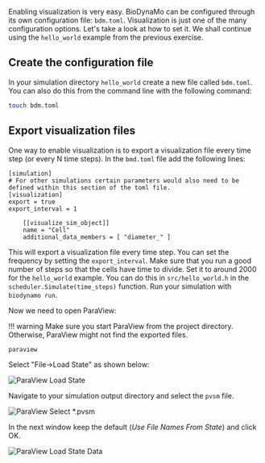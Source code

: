 Enabling visualization is very easy. BioDynaMo can be configured through its own
configuration file: `bdm.toml`. Visualization is just one of the many configuration
options. Let's take a look at how to set it. We shall continue using the `hello_world`
example from the previous exercise.

## Create the configuration file

In your simulation directory `hello_world` create a new file called `bdm.toml`.
You can also do this from the command line with the following command:

``` sh
touch bdm.toml
```

## Export visualization files

One way to enable visualization is to export a visualization file every time step
(or every N time steps). In the `bmd.toml` file add the following lines:

```
[simulation]
# For other simulations certain parameters would also need to be defined within this section of the toml file.
[visualization]
export = true
export_interval = 1

	[[visualize_sim_object]]
	name = "Cell"
	additional_data_members = [ "diameter_" ]

```

This will export a visualization file every time step. You can set the frequency
by setting the `export_interval`. Make sure that you run a good number of steps
so that the cells have time to divide. Set it to around 2000 for the `hello_world` example.
You can do this in `src/hello_world.h` in the `scheduler.Simulate(time_steps)` function.
Run your simulation with `biodynamo run`.

Now we need to open ParaView:

!!! warning
	Make sure you start ParaView from the project directory. Otherwise, ParaView might not find the exported files.

``` sh
paraview
```

Select "File->Load State" as shown below:

![ParaView Load State](images/pv_load_state.png)

Navigate to your simulation output directory and select the `pvsm` file.

![ParaView Select *.pvsm](images/pv_load_state_2.png)

In the next window keep the default (_Use File Names From State_) and click OK.

![ParaView Load State Data](images/pv_load_state_3.png)

<!-- ## Live visualization

Another way to enable visualization is through ParaView's live visualization.
This feature allows you to inspect your simulation while it is running. In your
`bdm.toml` file you add the following lines:

```
[visualization]
live = true
```
 -->
